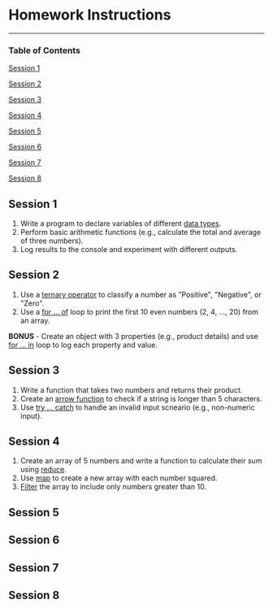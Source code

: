 # Homework Instructions

---

### Table of Contents

[Session 1](https://github.com/jhadev/script-club-projects/tree/main/homework#session-1)

[Session 2](https://github.com/jhadev/script-club-projects/tree/main/homework#session-2)

[Session 3](https://github.com/jhadev/script-club-projects/tree/main/homework#session-3)

[Session 4](https://github.com/jhadev/script-club-projects/tree/main/homework#session-4)

[Session 5](https://github.com/jhadev/script-club-projects/tree/main/homework#session-5)

[Session 6](https://github.com/jhadev/script-club-projects/tree/main/homework#session-6)

[Session 7](https://github.com/jhadev/script-club-projects/tree/main/homework#session-7)

[Session 8](https://github.com/jhadev/script-club-projects/tree/main/homework#session-8)


## Session 1

1. Write a program to declare variables of different [data types](https://developer.mozilla.org/en-US/docs/Web/JavaScript/Guide/Data_structures).
2. Perform basic arithmetic functions (e.g., calculate the total and average of three numbers).
3. Log results to the console and experiment with different outputs.

## Session 2

1. Use a [ternary operator](https://developer.mozilla.org/en-US/docs/Web/JavaScript/Reference/Operators/Conditional_operator) to classify a number as "Positive", "Negative", or "Zero".
2. Use a [for ... of](https://developer.mozilla.org/en-US/docs/Web/JavaScript/Reference/Statements/for...of) loop to print the first 10 even numbers (2, 4, ..., 20) from an array.
   
  **BONUS** - Create an object with 3 properties (e.g., product details) and use [for ... in](https://developer.mozilla.org/en-US/docs/Web/JavaScript/Reference/Statements/for...in) loop to log each property and value.

## Session 3

1. Write a function that takes two numbers and returns their product.
2. Create an [arrow function](https://developer.mozilla.org/en-US/docs/Web/JavaScript/Reference/Functions/Arrow_functions) to check if a string is longer than 5 characters.
3. Use [try ... catch](https://developer.mozilla.org/en-US/docs/Web/JavaScript/Reference/Statements/try...catch) to handle an invalid input scneario (e.g., non-numeric input).
   
## Session 4

1. Create an array of 5 numbers and write a function to calculate their sum using [reduce](https://developer.mozilla.org/en-US/docs/Web/JavaScript/Reference/Global_Objects/Array/reduce).
2. Use [map](https://developer.mozilla.org/en-US/docs/Web/JavaScript/Reference/Global_Objects/Array/map) to create a new array with each number squared.
3. [Filter](https://developer.mozilla.org/en-US/docs/Web/JavaScript/Reference/Global_Objects/Array/filter) the array to include only numbers greater than 10.

## Session 5

## Session 6

## Session 7

## Session 8